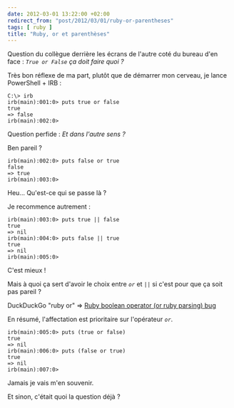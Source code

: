 ```yaml
---
date: 2012-03-01 13:22:00 +02:00
redirect_from: "post/2012/03/01/ruby-or-parentheses"
tags: [ ruby ]
title: "Ruby, or et parenthèses"
---
```


Question du collègue derrière les écrans de l'autre coté du bureau d'en
face : *`True or False` ça doit faire quoi ?*

Très bon réflexe de ma part, plutôt que de démarrer mon cerveau, je lance
PowerShell + IRB :

```
C:\> irb
irb(main):001:0> puts true or false
true
=> false
irb(main):002:0>
```

Question perfide : *Et dans l'autre sens ?*

Ben pareil ?

```
irb(main):002:0> puts false or true
false
=> true
irb(main):003:0>
```

Heu... Qu'est-ce qui se passe là ?

Je recommence autrement :

```
irb(main):003:0> puts true || false
true
=> nil
irb(main):004:0> puts false || true
true
=> nil
irb(main):005:0>
```

C'est mieux !

Mais à quoi ça sert d'avoir le choix entre *`or`* et
*`||`* si c'est pour que ça soit pas pareil ?

DuckDuckGo "ruby or" => [Ruby boolean operator (or ruby parsing) bug](http://adamloving.com/internet-programming/ruby-boolean-operator-or-ruby-parsing-bug)

En résumé, l'affectation est prioritaire sur l'opérateur
*`or`*.

```
irb(main):005:0> puts (true or false)
true
=> nil
irb(main):006:0> puts (false or true)
true
=> nil
irb(main):007:0>
```

Jamais je vais m'en souvenir.

Et sinon, c'était quoi la question déjà ?
